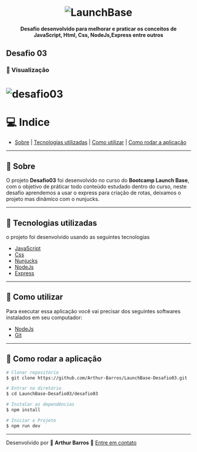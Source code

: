 <h1 align="center">
  <img src="https://camo.githubusercontent.com/268b1344409fac98c4eeda520482b6910c4ddcba/68747470733a2f2f73746f726167652e676f6f676c65617069732e636f6d2f676f6c64656e2d77696e642f626f6f7463616d702d6c61756e6368626173652f6c6f676f2e706e67" alt="LaunchBase">
</h1>

**<p align="center">Desafio desenvolvido para melhorar e praticar os conceitos de JavaScript, Html, Css, NodeJs,Express entre outros</p>**

## Desafio 03

### :movie_camera: Visualização
<h1>
  <img src="https://ik.imagekit.io/xlj9cejf8v/desafio03_FDwgqAAhRh.gif" alt="desafio03">
</h1>

# :computer: Indice
- [Sobre](#sobre) | [Tecnologias utilizadas](#tecnologias-utilizadas) | [Como utilizar](#-como-utilizar) | [Como rodar a aplicação](#como-rodar-a-aplicação)

---

## :bookmark: Sobre

O projeto **Desafio03** foi desenvolvido no curso do **Bootcamp Launch Base**, com o objetivo de práticar todo conteúdo estudado dentro do curso, neste desafio
aprendemos a usar o express para criação de rotas, deixamos o projeto mas dinâmico com o nunjucks.

---

## :rocket: Tecnologias utilizadas

o projeto foi desenvolvido usando as seguintes tecnologias

- [JavaScript](https://developer.mozilla.org/pt-BR/docs/Web/JavaScript)
- [Css](https://www.w3schools.com/Css/)
- [Nunjucks](https://mozilla.github.io/nunjucks/)
- [NodeJs](https://nodejs.org/en/)
- [Express](https://expressjs.com/pt-br/)

---

## :electric_plug: Como utilizar
Para executar essa aplicação você vai precisar dos seguintes softwares instalados em seu computador:
- [NodeJs](https://nodejs.org/en/)
- [Git](https://git-scm.com/)

---

## :file_folder: Como rodar a aplicação

```bash
# Clonar repositório
$ git clone https://github.com/Arthur-Barros/LaunchBase-Desafio03.git

# Entrar no diretório
$ cd LaunchBase-Desafio03/desafio03

# Instalar as dependências
$ npm install

# Iniciar o Projeto
$ npm run dev

```
---
Desenvolvido por :purple_heart: **Arthur Barros** :email: [Entre em contato](https://www.linkedin.com/in/arthur-barros-/)
